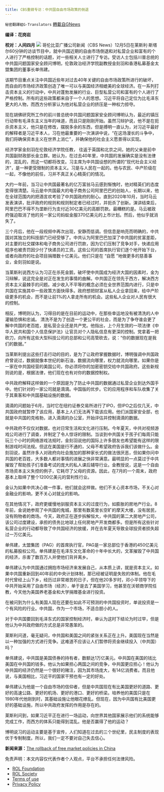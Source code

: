 ```yaml
---
title: CBS重磅专访：中共国自由市场政策的倒退
---
```

`秘密翻譯組G-Translators` [轉載自GNews](https://gnews.org/zh-hans/1725878/)

**编译：花岗岩**

**校对：人间四月**
![](https://assets.gnews.org/wp-content/uploads/2021/12/Screenshot-2021-12-06-212246.jpg)
哥伦比亚广播公司新闻（CBS News）12月5日在莱斯利·斯塔尔60分钟的访谈节目中，就中共国近期的自由市场倒退和对私营企业和富有的个人进行了严格控制的话题，对一些相关人士进行了专访。受访人士包括川普总统的中共国问题国家安全顾问博明，伦敦政治经济学院副教授金刻羽和香港私募基金太盟集团的董事长单伟建。

该期节目重点关注中共国近些年对过去40年关键的自由市场政策所进行的破坏，而自由的市场经济政策创造了唯一可以与美国经济相媲美的全球经济。在一系列打击资本主义的行动中，中共对蓬勃发展的行业、巨型私营公司和富有的个人进行了严格控制。所有的这些政策都来自于一个人的思想。习近平将自己定位为比毛泽东更大的人物，而西方分析家认为他对私营企业的挤压是一种权力掠夺。

现在胡佛研究所工作的前川普总统中共国问题国家安全顾问博明认为，最近的镇压行动带有毛泽东主义当年的味道，而且只是刚刚开始。虽然习辩护说，他不是在扼杀资本主义，他只是在修改，摆脱多余的东西，但是搏明一直认为，对习近平最好的解释者是习近平本人，习在他最重要的一次演讲中说，“在这场漫长的斗争中，我们将确保资本主义在世界上消亡”，并确保他的社会主义愿景得以实现。

经济学家金刻羽在伦敦经济学院任教， 往返于英国和北京之间，她的父亲是前中共国副财政部长金立群。她认为，在过去40年里，中共国的发展确实是没有法律的，混乱的，而这一切都将改变。习主席为中共国设想的所谓的“现代社会主义经济”，是一种更受限制的资本主义。习是与人民在一起的。他与农民、中产阶级在一起，不像他的前任，习并不真正关心精英们的情况。

大约一年前，当习让中共国最著名的亿万富翁马云感到惭愧时，他对精英们的态度变得很清楚。马云是中共国最大的电子商务公司阿里巴巴的创始人，长期以来，他在全球范围内的把酒言欢考验了中共国政府的耐心。直到2020年10月，当时马云发表演讲，批评政府的规则和规则制定者已经过时，并扼杀了创新。演讲结束后，阿里巴巴不得不为垄断行为支付近30亿美元的高额罚款。最糟糕的是。马云被政府强迫取消了他的另一家公司蚂蚁金服370亿美元的上市计划。然后，他似乎就消失了。

三个月后，他在一段视频中再次出现，安静而低调。但信息是响亮而明确的，中共国对其独立的科技部门已经受够了。中共认为阿里巴巴加深了中共国的贫富差距，对主要的社交媒体和电子商务公司进行罚款，因为它们压制了竞争对手，快递应用程序也被责罚因少付了快递员的工资。这些公司的首席执行官们逐个地开始下台，或者向政府的社会项目捐赠数十亿美元。他们只是在 “自愿 ”地做更多的慈善事业，金刻羽如是说。

当莱斯利说西方认为习正在杀死金鹅，破坏使中共国成为经济大国的因素时，金为习辩解，说这完全是对正在发生的事情的曲解。中共国正在领先于西方，解决西方资本主义最棘手的问题。减少收入不平等的概念必须在全世界范围内进行，只是中共国在实施其中一些政策方面快得多。政府想把财富从私人企业拿回来，给中产阶级更多的机会，而不是让前1%的人拿走所有的机会。这些私人企业对人民有很大的控制。

相反，博明则认为，习得目的是在目前的运动中，在那些幸运地没有被清洗的人中灌输恐惧和忠诚。 清洗不是为了创造一个更公平的社会，而是为了争夺谁会更了解中共国的老百姓，是私营企业还是共产党。他指出，上个月生效的一项法律《中华人民共和国个人信息保护法》让官员对个人隐私信息有更深的控制。党拿着一把砍刀，向所有这些大型科技公司的总部和公司高管砍去，说：“你的数据现在是我们的数据。”

当莱斯利提出这些打击行动的目的，是为了让政府掌握数据时，博明强调中共国政府曾说过，数据就像本世纪的新石油，数据流向哪里，权力就流向哪里。如果你是一家在中共国经营的美国公司，你必须将你的加密密钥交给中共国政府。这些新规则说的是，根据法律，他们现在也有对你的数据控制权。

中共政府解释这样做的一个原因是为了防止中共国的数据通过私营企业到达外国手中。他们针对的一家公司就是滴滴。中国版的优步。它的应用程序和车队收集了关于其乘客和中共国基础设施的数据。

滴滴的问题始于6月，当时它在纽约证券交易所进行了IPO，但IPO之后仅几天，中共国政府就暂停了该应用，基本上人们无法再下载该应用。他们派国家安全部，也就是中共国的克格勃，进入滴滴的办公室，开始评估并控制滴滴的数据。

中共政府不仅仅对数据，也对日常生活和文化进行压制。今年夏天，中共对视频游戏公司进行了调查，并制定了令人惊讶的限制。当谈到中共国关于孩子们每周只能玩三个小时的网络游戏法规时，金刻羽说他的国际上许多朋友也希望能有这样的限制游戏时间法规。但这在美国是行不通的，父母不希望政府告诉我们该做什么。金刻羽说，虽然许多人对政府向社会施加的那种家长式的做法很厌恶，但如果你问中共国的老百姓，大多数人都对事情的进展之快非常满意。最明显的一点莫过于中共摧毁了帮助孩子们准备考试的庞大的私人课后辅导行业。金教授说，这是一个自由市场资本主义失控的例子，它耗尽了父母的资源。因此，在7月的一个周末，政府基本上取缔了整个1200亿美元的营利性行业。

金认为如果中共决心做一件事，他们就会这样做。他们不关心资本市场，不关心对金融业的影响，更不关心对就业的影响。

在其他情况下，政府更缓慢地驯服资本主义的过度行为，如膨胀的房地产行业。8年前，金说她参观了中共国的鬼城，那里有数英里长空旷的摩天大楼，没有居民，没有购物者的商场。今天，政府正在逐步拆解恒大，中共国的第二大房地产公司，该公司过度建设，承担的债务比地球上任何房地产开发商都多。但是所有这些针对私营企业的行动都导致了中共国经济的放缓，并在去年夏天导致全球投资者损失超过一万亿美元。

单伟建，太盟集团（PAG）的首席执行官，PAG是一家总部位于香港的450亿美元的私募股权公司。单伟建是在毛泽东文化革命的十年中长大的，文革摧毁了中共国的经济，杀害了数百万人并使他们背井离乡。

单伟建认为中共国通过拥抱市场经济来发展自己，从本质上讲，就是资本主义。如果中共国重新回到40年前的中央计划体制，那已经被证明是失败的体制。他在毛时代曾经上山下乡，经历过非常艰苦的日子，但在他20多岁时，邓小平领导下的中共开始采用了自由市场（经济），单于是去了美国学习，他甚至在沃顿商学院任教，今天他为美国养老基金和大学捐赠基金进行投资。

在被问到为什么有美国人现在还要在如此不可预测的中共国投资时，单说投资是一个有风险的行业。中共国，作为一个市场，不适合胆小的人。

对于中共国要回到毛泽东式的国家控制经济时，单认为这时下结论为时过早，但是他认为中共政府做的方式总是非常愚笨的。

莱斯利问道，毫无疑问，中共国和美国之间的紧张关系正在上升。美国现在当然是以一种加强的方式进行竞争。这难道不应该让人们暂停将资金继续投入（中共国）吗？

单伟建说，中共国是美国债券的持有者，数额达1万亿美元。中共国在美国的钱比美国在中共国的钱多。他认为如果担心两国之间的竞争，中共国更应担心！他认为中共国的经济仍然是一个很好的赌注，因为其市场庞大，有14亿消费者。而且他说，与美国相比，习近平的国家干预也有一定的好处。

单伟建认为他是一个自由市场的信仰者，但是中共国现在有比美国更好的道路、更好的高速公路、更好的机场、更好的港口、更好的桥梁。培养他的美国只是在1980年代他刚到时，其基础设施让他眼花缭乱。但现在，因为中共国有比美国更好的基础设施，所以中共政府发挥的作用是存在的。

莱斯利问到，如果习近平正在进行一场运动，向世界其他国家展示他们的系统能够完成工作，而西方的体系只能得到混乱。他是否赢得了他的运动？

博明说习的运动主要是基于宣传，人们知道在过去的三个世纪里，民主制度的表现优于专制制度。所以，我们一定不要对自己失去信心。

**新闻来源：**[The rollback of free market policies in China](https://www.cbsnews.com/news/xi-jinping-china-capitalism-60-minutes-2021-12-05/)



 

免责声明：本文内容仅代表作者个人观点，平台不承担任何法律风险。

- [ROL Foundation](https://rolfoundation.org/)
- [ROL Society](https://rolsociety.org/)
- [Terms of use](https://gnews.org/terms-of-use-3/)
- [Privacy Policy](https://gnews.org/privacy-policy/)
